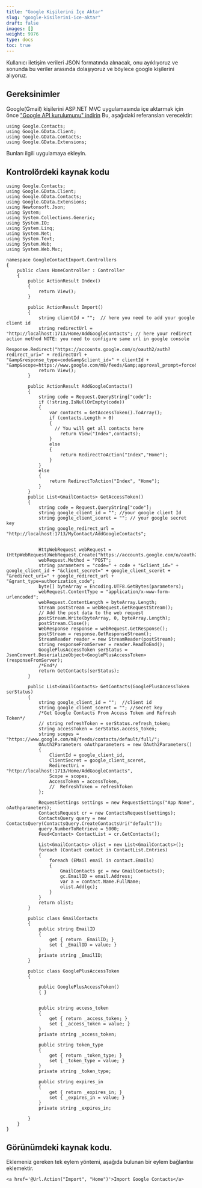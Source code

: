```yaml
---
title: "Google Kişilerini İçe Aktar"
slug: "google-kisilerini-ice-aktar"
draft: false
images: []
weight: 9976
type: docs
toc: true
---
```


Kullanıcı iletişim verileri JSON formatında alınacak, onu ayıklıyoruz ve sonunda bu veriler arasında dolaşıyoruz ve böylece google kişilerini alıyoruz.

## Gereksinimler
Google(Gmail) kişilerini ASP.NET MVC uygulamasında içe aktarmak için önce ["Google API kurulumunu" indirin][1] Bu, aşağıdaki referansları verecektir:

    using Google.Contacts;
    using Google.GData.Client;
    using Google.GData.Contacts;
    using Google.GData.Extensions;

Bunları ilgili uygulamaya ekleyin.


[1]: https://code.google.com/archive/p/google-gdata/downloads

## Kontrolördeki kaynak kodu
    using Google.Contacts;
    using Google.GData.Client;
    using Google.GData.Contacts;
    using Google.GData.Extensions;
    using Newtonsoft.Json;
    using System;
    using System.Collections.Generic;
    using System.IO;
    using System.Linq;
    using System.Net;
    using System.Text;
    using System.Web;
    using System.Web.Mvc;
    
    namespace GoogleContactImport.Controllers
    {
        public class HomeController : Controller
        {
            public ActionResult Index()
            {
                return View();
            }
    
            public ActionResult Import()
            {
                string clientId = "";  // here you need to add your google client id
                string redirectUrl = "http://localhost:1713/Home/AddGoogleContacts"; // here your redirect action method NOTE: you need to configure same url in google console
                Response.Redirect("https://accounts.google.com/o/oauth2/auth?redirect_uri=" + redirectUrl + "&amp&response_type=code&amp&client_id=" + clientId + "&amp&scope=https://www.google.com/m8/feeds/&amp;approval_prompt=force&amp;access_type=offline");
                return View();
            }
    
            public ActionResult AddGoogleContacts()
            {
                string code = Request.QueryString["code"];
                if (!string.IsNullOrEmpty(code))
                {
                    var contacts = GetAccessToken().ToArray();
                    if (contacts.Length > 0)
                    {
                      // You will get all contacts here
                        return View("Index",contacts);
                    }
                    else
                    {
                        return RedirectToAction("Index","Home");
                    }
                }
                else
                {
                    return RedirectToAction("Index", "Home");
                }
            }
            public List<GmailContacts> GetAccessToken()
            {
                string code = Request.QueryString["code"];
                string google_client_id = ""; //your google client Id
                string google_client_sceret = ""; // your google secret key
                string google_redirect_url = "http://localhost:1713/MyContact/AddGoogleContacts";
    
    
                HttpWebRequest webRequest = (HttpWebRequest)WebRequest.Create("https://accounts.google.com/o/oauth2/token");
                webRequest.Method = "POST";
                string parameters = "code=" + code + "&client_id=" + google_client_id + "&client_secret=" + google_client_sceret + "&redirect_uri=" + google_redirect_url + "&grant_type=authorization_code";
                byte[] byteArray = Encoding.UTF8.GetBytes(parameters);
                webRequest.ContentType = "application/x-www-form-urlencoded";
                webRequest.ContentLength = byteArray.Length;
                Stream postStream = webRequest.GetRequestStream();
                // Add the post data to the web request
                postStream.Write(byteArray, 0, byteArray.Length);
                postStream.Close();
                WebResponse response = webRequest.GetResponse();
                postStream = response.GetResponseStream();
                StreamReader reader = new StreamReader(postStream);
                string responseFromServer = reader.ReadToEnd();
                GooglePlusAccessToken serStatus = JsonConvert.DeserializeObject<GooglePlusAccessToken>(responseFromServer);
                /*End*/
                return GetContacts(serStatus);
            }
    
            public List<GmailContacts> GetContacts(GooglePlusAccessToken serStatus)
            {
                string google_client_id = "";  //client id
                string google_client_sceret = ""; //secret key
                /*Get Google Contacts From Access Token and Refresh Token*/
                // string refreshToken = serStatus.refresh_token;
                string accessToken = serStatus.access_token;
                string scopes = "https://www.google.com/m8/feeds/contacts/default/full/";
                OAuth2Parameters oAuthparameters = new OAuth2Parameters()
                {
                    ClientId = google_client_id,
                    ClientSecret = google_client_sceret,
                    RedirectUri = "http://localhost:1713/Home/AddGoogleContacts",
                    Scope = scopes,
                    AccessToken = accessToken,
                    //  RefreshToken = refreshToken
                };
    
                RequestSettings settings = new RequestSettings("App Name", oAuthparameters);
                ContactsRequest cr = new ContactsRequest(settings);
                ContactsQuery query = new ContactsQuery(ContactsQuery.CreateContactsUri("default"));
                query.NumberToRetrieve = 5000;
                Feed<Contact> ContactList = cr.GetContacts();
    
                List<GmailContacts> olist = new List<GmailContacts>();
                foreach (Contact contact in ContactList.Entries)
                {
                    foreach (EMail email in contact.Emails)
                    {
                        GmailContacts gc = new GmailContacts();
                        gc.EmailID = email.Address;
                        var a = contact.Name.FullName;
                        olist.Add(gc);
                    }
                }
                return olist;
            }
    
            public class GmailContacts
            {
                public string EmailID
                {
                    get { return _EmailID; }
                    set { _EmailID = value; }
                }
                private string _EmailID;
            }
    
            public class GooglePlusAccessToken
            {
    
                public GooglePlusAccessToken()
                { }
    
    
                public string access_token
                {
                    get { return _access_token; }
                    set { _access_token = value; }
                }
                private string _access_token;
    
                public string token_type
                {
                    get { return _token_type; }
                    set { _token_type = value; }
                }
                private string _token_type;
    
                public string expires_in
                {
                    get { return _expires_in; }
                    set { _expires_in = value; }
                }
                private string _expires_in;
    
            }
        }
    }

## Görünümdeki kaynak kodu.
Eklemeniz gereken tek eylem yöntemi, aşağıda bulunan bir eylem bağlantısı eklemektir.

    <a href='@Url.Action("Import", "Home")'>Import Google Contacts</a>



